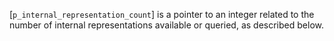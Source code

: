 [`p_internal_representation_count`] is a pointer to an integer related to
the number of internal representations available or queried, as
described below.